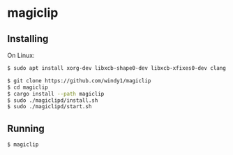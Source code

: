 # magiclip

## Installing

On Linux:
```bash
$ sudo apt install xorg-dev libxcb-shape0-dev libxcb-xfixes0-dev clang
```

```bash
$ git clone https://github.com/windy1/magiclip
$ cd magiclip
$ cargo install --path magiclip
$ sudo ./magiclipd/install.sh
$ sudo ./magiclipd/start.sh
```

## Running

```bash
$ magiclip
```
